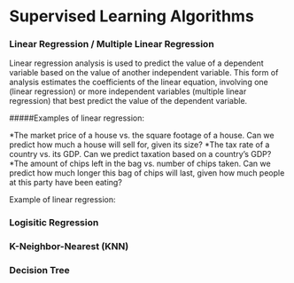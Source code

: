 # Supervised Learning Algorithms

### Linear Regression / Multiple Linear Regression
Linear regression analysis is used to predict the value of a dependent variable based on the value of another independent variable. This form of analysis estimates the coefficients of the linear equation, involving one (linear regression) or more independent variables (multiple linear regression) that best predict the value of the dependent variable.

#####Examples of linear regression:

*The market price of a house vs. the square footage of a house. Can we predict how much a house will sell for, given its size?
*The tax rate of a country vs. its GDP. Can we predict taxation based on a country’s GDP?
*The amount of chips left in the bag vs. number of chips taken. Can we predict how much longer this bag of chips will last, given how much people at this party have been eating?

Example of linear regression:






### Logisitic Regression

### K-Neighbor-Nearest (KNN)

### Decision Tree




